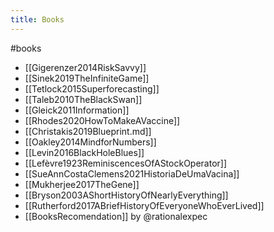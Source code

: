 ```yaml
---
title: Books
---
```


#books

- [[Gigerenzer2014RiskSavvy]]
- [[Sinek2019TheInfiniteGame]]
- [[Tetlock2015Superforecasting]]
- [[Taleb2010TheBlackSwan]]
- [[Gleick2011Information]]
- [[Rhodes2020HowToMakeAVaccine]]
- [[Christakis2019Blueprint.md]]
- [[Oakley2014MindforNumbers]]
- [[Levin2016BlackHoleBlues]]
- [[Lefèvre1923ReminiscencesOfAStockOperator]]
- [[SueAnnCostaClemens2021HistoriaDeUmaVacina]]
- [[Mukherjee2017TheGene]]
- [[Bryson2003AShortHistoryOfNearlyEverything]]
- [[Rutherford2017ABriefHistoryOfEveryoneWhoEverLived]]
- [[BooksRecomendation]] by @rationalexpec
